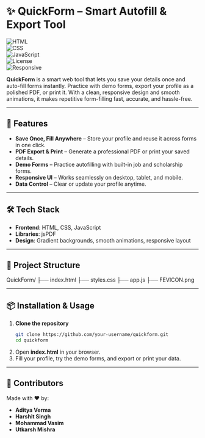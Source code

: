 # ✨ QuickForm – Smart Autofill & Export Tool  

![HTML](https://img.shields.io/badge/HTML-5-orange?logo=html5&logoColor=white)  
![CSS](https://img.shields.io/badge/CSS-3-blue?logo=css3&logoColor=white)  
![JavaScript](https://img.shields.io/badge/JavaScript-ES6-yellow?logo=javascript&logoColor=black)  
![License](https://img.shields.io/badge/License-MIT-green)  
![Responsive](https://img.shields.io/badge/Responsive-Design-success)  

**QuickForm** is a smart web tool that lets you save your details once and auto-fill forms instantly. Practice with demo forms, export your profile as a polished PDF, or print it. With a clean, responsive design and smooth animations, it makes repetitive form-filling fast, accurate, and hassle-free.  

---

## 🚀 Features  
- **Save Once, Fill Anywhere** – Store your profile and reuse it across forms in one click.  
- **PDF Export & Print** – Generate a professional PDF or print your saved details.  
- **Demo Forms** – Practice autofilling with built-in job and scholarship forms.  
- **Responsive UI** – Works seamlessly on desktop, tablet, and mobile.  
- **Data Control** – Clear or update your profile anytime.  

---

## 🛠️ Tech Stack  
- **Frontend**: HTML, CSS, JavaScript  
- **Libraries**: jsPDF  
- **Design**: Gradient backgrounds, smooth animations, responsive layout  

---

## 📂 Project Structure  
QuickForm/
├── index.html
├── styles.css
├── app.js
├── FEVICON.png

---

## 📦 Installation & Usage  
1. **Clone the repository**  
   ```bash
   git clone https://github.com/your-username/quickform.git
   cd quickform
2. Open **index.html** in your browser.
3. Fill your profile, try the demo forms, and export or print your data.

---

## 🤝 Contributors  
Made with ❤️ by:  
- **Aditya Verma**  
- **Harshit Singh**  
- **Mohammad Vasim**  
- **Utkarsh Mishra**  
